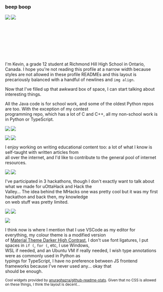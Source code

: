 ### beep boop

<p>
  <img align="left" src="https://github-readme-stats.vercel.app/api/top-langs/?username=beepboop271&exclude_repo=mhacks-12&theme=ayu-mirage"/>
  <img align="left" src="https://github-readme-stats.vercel.app/api?username=beepboop271&hide=contribs&hide_rank=true&count_private=true&show_icons=true&disable_animations=true&custom_title=GitHub%20Stats&title_color=c792ea&text_color=89ddff&icon_color=ffcb6b&bg_color=15,1f2430,28113d"/>
</p>

\
\
\
\
\
\
\
\
\
I'm Kevin, a grade 12 student at Richmond Hill High School in Ontario,\
Canada. I hope you're not reading this profile at a narrow width because\
styles are not allowed in these profile READMEs and this layout is\
precariously balanced with a handful of newlines and `img align`.

Now that I've filled up that awkward box of space, I can start talking about interesting things.

All the Java code is for school work, and some of the oldest Python repos are too. With the exception of my contest\
programming repo, which has a lot of C and C++, all my non-school work is in Python or TypeScript.

<p>
  <a href="https://github.com/beepboop271/kevin-is-lonely">
    <img align="left" src="https://github-readme-stats.vercel.app/api/pin/?username=beepboop271&repo=kevin-is-lonely&theme=ayu-mirage"/>
  </a>
  <a href="https://github.com/beepboop271/average-calculator-v2">
    <img align="center" src="https://github-readme-stats.vercel.app/api/pin/?username=beepboop271&repo=average-calculator-v2&theme=ayu-mirage"/>
  </a>
</p>
<p>
  <a href="https://github.com/beepboop271/candy-likes-thighs">
    <img align="left" src="https://github-readme-stats.vercel.app/api/pin/?username=beepboop271&repo=candy-likes-thighs&theme=ayu-mirage"/>
  </a>
  <a href="https://github.com/beepboop271/programming-contest-stuff">
    <img align="center" src="https://github-readme-stats.vercel.app/api/pin/?username=beepboop271&repo=programming-contest-stuff&theme=ayu-mirage"/>
  </a>
</p>

I enjoy working on writing educational content too: a lot of what I know is self-taught with written articles from\
all over the internet, and I'd like to contribute to the general pool of internet resources.

<p>
  <a href="https://github.com/beepboop271/computer-science-club">
    <img align="left" src="https://github-readme-stats.vercel.app/api/pin/?username=beepboop271&repo=computer-science-club&theme=ayu-mirage"/>
  </a>
  <a href="https://github.com/beepboop271/ctf-writeups-solutions">
    <img align="center" src="https://github-readme-stats.vercel.app/api/pin/?username=beepboop271&repo=ctf-writeups-solutions&theme=ayu-mirage"/>
  </a>
</p>

I've participated in 3 hackathons, though I don't exactly want to talk about what we made for uOttaHack and Hack the\
Valley... The idea behind the MHacks one was pretty cool but it was my first hackathon and back then, my knowledge\
on web stuff was pretty limited.

<p>
  <a href="https://github.com/beepboop271/mhacks-12">
    <img align="left" src="https://github-readme-stats.vercel.app/api/pin/?username=beepboop271&repo=mhacks-12&theme=ayu-mirage"/>
  </a>
  <a href="https://github.com/candicezzzzz/uottahack-3">
    <img align="center" src="https://github-readme-stats.vercel.app/api/pin/?username=candicezzzzz&repo=uottahack-3&show_owner=true&theme=ayu-mirage"/>
  </a>
</p>
<p>
  <a href="https://github.com/shari09/hack-the-valley-4">
    <img align="center" src="https://github-readme-stats.vercel.app/api/pin/?username=shari09&repo=hack-the-valley-4&show_owner=true&theme=ayu-mirage"/>
  </a>
</p>

I think now is where I mention that I use VSCode as my editor for everything, my colour theme is a modified version\
of [Material Theme Darker High Contrast](https://marketplace.visualstudio.com/items?itemName=Equinusocio.vsc-material-theme), I don't use font ligatures, I put spaces in `if (`, `for (`, etc, I use Windows,\
WSL if needed, and an Ubuntu VM if really needed, I wish type annotations were as commonly used in Python as\
typings for TypeScript, I have no preference between JS frontend frameworks because I've never used any... okay that\
should be enough.

<sup>Cool widgets provided by [anuraghazra/github-readme-stats](https://github.com/anuraghazra/github-readme-stats). Given that no CSS is allowed on these things, I think the layout is decent...</sup>
